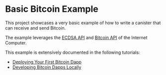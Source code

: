 # Basic Bitcoin Example

This project showcases a very basic example of how to write a canister
that can receive and send Bitcoin.

The example leverages the [ECDSA API](https://internetcomputer.org/docs/current/references/ic-interface-spec/#ic-ecdsa_public_key)
and [Bitcoin API](https://internetcomputer.org/docs/current/references/ic-interface-spec/#ic-bitcoin-api) of the Internet Computer.

This example is extensively documented in the following tutorials:

* [Deploying Your First Bitcoin Dapp](https://internetcomputer.org/docs/current/developer-docs/functionality/bitcoin/deploying-your-first-bitcoin-dapp/)
* [Developing Bitcoin Dapps Locally](https://internetcomputer.org/docs/current/developer-docs/functionality/bitcoin/local-development/)
